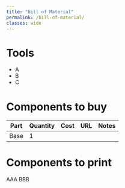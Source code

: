 ```yaml
---
title: "Bill of Material"
permalink: /bill-of-material/
classes: wide
---
```


# Tools

* A
* B
* C

# Components to buy

| Part | Quantity | Cost | URL | Notes |
|------|:---------|------|-----|-------|
| Base | 1        |

# Components to print

AAA BBB